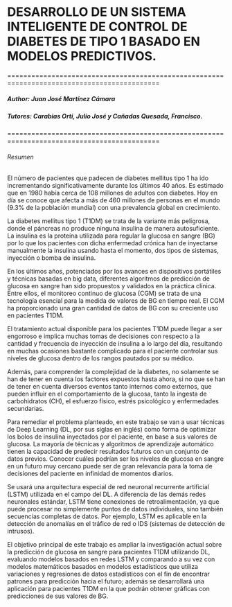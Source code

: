 # DESARROLLO DE UN SISTEMA INTELIGENTE DE CONTROL DE DIABETES DE TIPO 1 BASADO EN MODELOS PREDICTIVOS.
============================================================================================
##### Author: Juan José Martínez Cámara
##### Tutores: Carabias Orti, Julio José y Cañadas Quesada, Francisco.
============================================================================================

###### *Resumen*
El número de pacientes que padecen de diabetes mellitus tipo 1 ha ido incrementando
significativamente durante los últimos 40 años. Es estimado que en 1980 había cerca de
108 millones de adultos con diabetes. Hoy en día se conoce que afecta a más de 460
millones de personas en el mundo (9.3% de la población mundial) con una prevalencia
global en crecimiento.

La diabetes mellitus tipo 1 (T1DM) se trata de la variante más peligrosa, donde el páncreas
no produce ninguna insulina de manera autosuficiente. La insulina es la proteína utilizada
para regular la glucosa en sangre (BG) por lo que los pacientes con dicha enfermedad
crónica han de inyectarse manualmente la insulina usando hasta el momento, dos tipos de
sistemas, inyección o bomba de insulina.

En los últimos años, potenciados por los avances en dispositivos portátiles y técnicas
basadas en big data, diferentes algoritmos de predicción de glucosa en sangre han sido
propuestos y validados en la práctica clínica. Entre ellos, el monitoreo continuo de glucosa
(CGM) se trata de una tecnología esencial para la medida de valores de BG en tiempo real.
El CGM ha proporcionado una gran cantidad de datos de BG con su creciente uso en
pacientes T1DM.

El tratamiento actual disponible para los pacientes T1DM puede llegar a ser engorroso e
implica muchas tomas de decisiones con respecto a la cantidad y frecuencia de inyección
de insulina a lo largo del día, resultando en muchas ocasiones bastante complicado para
el paciente controlar sus niveles de glucosa dentro de los rangos pautados por su médico.

Además, para comprender la complejidad de la diabetes, no solamente se han de tener en
cuenta los factores expuestos hasta ahora, si no que se han de tener en cuenta diversos
eventos tanto internos como externos, que pueden influir en el comportamiento de la
glucosa, tanto la ingesta de carbohidratos (CH), el esfuerzo físico, estrés psicológico y
enfermedades secundarias.

Para remediar el problema planteado, en este trabajo se van a usar técnicas de Deep
Learning (DL, por sus siglas en inglés) como forma de optimizar los bolos de insulina
inyectados por el paciente, en base a sus valores de glucosa. La mayoría de técnicas y
algoritmos de aprendizaje automático tienen la capacidad de predecir resultados futuros
con un conjunto de datos previos. Conocer cuáles podrían ser los niveles de glucosa en
sangre en un futuro muy cercano puede ser de gran relevancia para la toma de decisiones
del paciente en infinidad de momentos diarios.

Se usará una arquitectura especial de red neuronal recurrente artificial (LSTM) utilizada en
el campo del DL. A diferencia de las demás redes neuronales estándar, LSTM tiene
conexiones de retroalimentación, ya que puede procesar no simplemente puntos de datos
individuales, sino también secuencias completas de datos. Por ejemplo, LSTM es aplicable
en la detección de anomalías en el tráfico de red o IDS (sistemas de detección de intrusos).

El objetivo principal de este trabajo es ampliar la investigación actual sobre la predicción
de glucosa en sangre para pacientes T1DM utilizando DL, evaluando modelos basados en
redes LSTM y comparando a su vez con modelos matemáticos basados en modelos
estadísticos que utiliza variaciones y regresiones de datos estadísticos con el fin de
encontrar patrones para predicción hacia el futuro; además se desarrollará una aplicación
para pacientes T1DM en la que podrán obtener gráficas con predicciones de sus valores
de BG.
